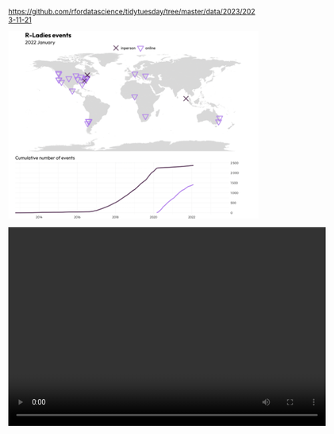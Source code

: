 https://github.com/rfordatascience/tidytuesday/tree/master/data/2023/2023-11-21

![](plots/rladies_chapters.png)

<video width="640" height="400" controls>
  <source src="rladies_chapters.mp4" type="video/mp4">
</video>
